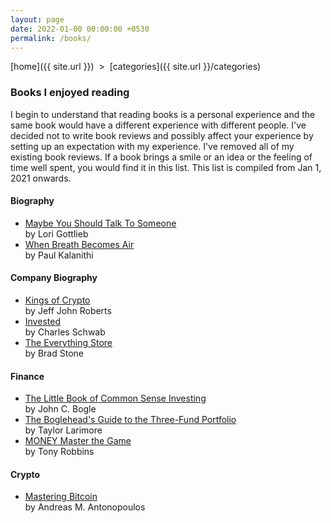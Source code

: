 ```yaml
---
layout: page
date: 2022-01-00 00:00:00 +0530
permalink: /books/
---
```

 
[home]({{ site.url }}) &nbsp;&gt;&nbsp; [categories]({{ site.url }}/categories)  

### Books I enjoyed reading

I begin to understand that reading books is a personal experience and the same book would have a different experience with different people.
I've decided not to write book reviews and possibly affect your experience by setting up an expectation with my experience. I've removed all of my existing book reviews. If a book brings a smile or an idea or the feeling of time well spent, you would find it in this list. This list is compiled from Jan 1, 2021 onwards. 

#### Biography
<ul>
  <li><a target="_blank" href="https://amzn.to/36ajkXy">Maybe You Should Talk To Someone</a></li> by Lori Gottlieb
  <li><a target="_blank" href="https://amzn.to/3rgXYiz">When Breath Becomes Air</a></li> by Paul Kalanithi
</ul>  

#### Company Biography
<ul>
  <li><a target="_blank" href="https://amzn.to/3xn4E2p">Kings of Crypto</a></li> by Jeff John Roberts
  <li><a target="_blank" href="https://amzn.to/38ldhQq">Invested</a></li> by Charles Schwab
  <li><a target="_blank" href="https://amzn.to/3zNXaqx">The Everything Store</a></li> by Brad Stone
</ul>  

#### Finance
<ul>
  <li><a target="_blank" href="https://amzn.to/3xjCANv">The Little Book of Common Sense Investing</a></li> by John C. Bogle
  <li><a target="_blank" href="https://amzn.to/3QDfOXS">The Boglehead's Guide to the Three-Fund Portfolio</a></li> by Taylor Larimore
  <li><a target="_blank" href="https://amzn.to/3O7X41l">MONEY Master the Game</a></li> by Tony Robbins
</ul>  

#### Crypto
<ul>
  <li><a target="_blank" href="https://amzn.to/3rmnuml">Mastering Bitcoin</a></li> by Andreas M. Antonopoulos
</ul>  

